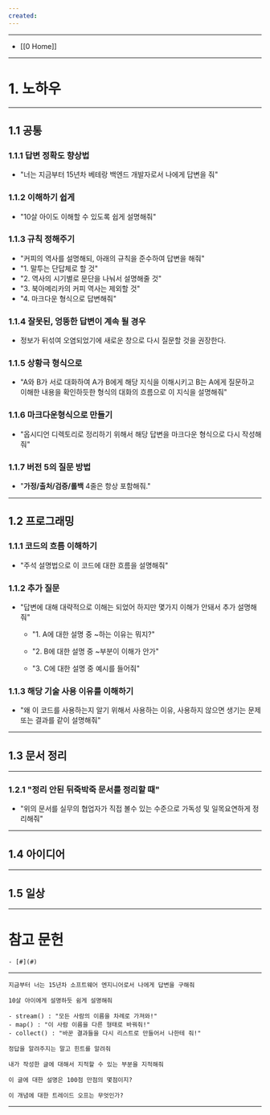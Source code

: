 ```yaml
---
created:
---
```

---
- [[0 Home]]
---

# 1. 노하우


---

## 1.1 공통

### 1.1.1 답변 정확도 향상법

- "너는 지금부터 15년차 베테랑 백엔드 개발자로서 나에게 답변을 줘"

### 1.1.2 이해하기 쉽게 

- "10살 아이도 이해할 수 있도록 쉽게 설명해줘"

### 1.1.3 규칙 정해주기

- "커피의 역사를 설명해되, 아래의 규칙을 준수하여 답변을 해줘"
- "1. 말투는 단답체로 할 것"
- "2. 역사의 시기별로 문단을 나눠서 설명해줄 것"
- "3. 북아메리카의 커피 역사는 제외할 것"
- "4. 마크다운 형식으로 답변해줘"

### 1.1.4 잘못된, 엉뚱한 답변이 계속 될 경우

- 정보가 뒤섞여 오염되었기에 새로운 창으로 다시 질문할 것을 권장한다.


### 1.1.5 상황극 형식으로

- "A와 B가 서로 대화하여 A가 B에게 해당 지식을 이해시키고 B는 A에게 질문하고 이해한 내용을 확인하듯한 형식의 대화의 흐름으로 이 지식을 설명해줘"

### 1.1.6 마크다운형식으로 만들기

- "옵시디언 디렉토리로 정리하기 위해서 해당 답변을 마크다운 형식으로 다시 작성해줘"

### 1.1.7 버전 5의 질문 방법

- "**가정/출처/검증/롤백** 4줄은 항상 포함해줘."

---

## 1.2 프로그래밍


### 1.1.1 코드의 흐름 이해하기

- "주석 설명법으로 이 코드에 대한 흐름을 설명해줘"

### 1.1.2 추가 질문

- "답변에 대해 대략적으로 이해는 되었어 하지만 몇가지 이해가 안돼서 추가 설명해줘"
	
    - "1. A에 대한 설명 중 ~하는 이유는 뭐지?"
	
    - "2. B에 대한 설명 중 ~부분이 이해가 안가"
    
    - "3. C에 대한 설명 중 예시를 들어줘"

### 1.1.3 해당 기술 사용 이유를 이해하기

- "왜 이 코드를 사용하는지 알기 위해서 사용하는 이유, 사용하지 않으면 생기는 문제 또는 결과를 같이 설명해줘"

---

## 1.3 문서 정리

---

### 1.2.1 "정리 안된 뒤죽박죽 문서를 정리할 때"

- "위의 문서를 실무의 협업자가 직접 볼수 있는 수준으로 가독성 및 일목요연하게 정리해줘"

---
## 1.4 아이디어

---
## 1.5 일상



---
# 참고 문헌

	- [#](#)
---


```
지금부터 너는 15년차 소프트웨어 엔지니어로서 나에게 답변을 구해줘
```

```
10살 아이에게 설명하듯 쉼게 설명해줘
```

```
- stream() : "모든 사람의 이름을 차례로 가져와!"
- map() : "이 사람 이름을 다른 형태로 바꿔줘!"
- collect() : "바꾼 결과들을 다시 리스트로 만들어서 나한테 줘!"
```

```
정답을 알려주지는 말고 힌트를 알려줘
```

```
내가 작성한 글에 대해서 지적할 수 있는 부분을 지적해줘
```

```
이 글에 대한 설명은 100점 만점의 몇점이지?
```

```
이 개념에 대한 트레이드 오프는 무엇인가?
```

---